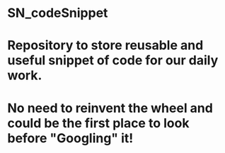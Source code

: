 # SN_codeSnippet
# Repository to store reusable and useful snippet of code for our daily work.
# No need to reinvent the wheel and could be the first place to look before "Googling" it!
